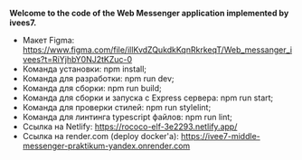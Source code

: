 **Welcome to the code of the Web Messenger application implemented by ivees7.**

- Макет Figma: https://www.figma.com/file/illKvdZQukdkKqnRkrkeqT/Web_messanger_ivees?t=RiYjhbY0NJ2tKZuc-0
- Команда установки: npm install;
- Команда для разработки: npm run dev;
- Команда для сборки: npm run build;
- Команда для сборки и запуска с Express сервера: npm run start;
- Команда для проверки стилей: npm run stylelint;
- Команда для линтинга typescript файлов: npm run lint;
- Ссылка на Netlify: https://rococo-elf-3e2293.netlify.app/
- Ссылка на render.com (deploy docker'а): https://ivee7-middle-messenger-praktikum-yandex.onrender.com